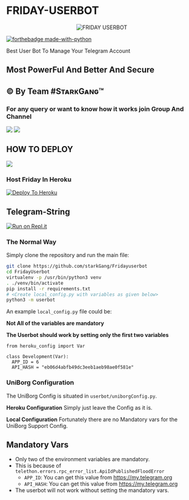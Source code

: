 # FRIDAY-USERBOT

<p align="center">
<img src="https://telegra.ph/file/22535f8051a58af113586.jpg" alt="FRIDAY USERBOT">


[![forthebadge made-with-python](http://ForTheBadge.com/images/badges/made-with-python.svg)](https://www.python.org/)



Best User Bot To Manage Your Telegram Account 
## Most PowerFul And Better And Secure

## © By Team #SᴛᴀʀᴋGᴀɴɢ™

### For any query or want to know how it works join Group And Channel 

<a href="https://t.me/FridaySupportOfficial"><img src="https://img.shields.io/badge/Join-Telegram%20Channel-red.svg?logo=Telegram"></a>
<a href="https://t.me/fridayOT"><img src="https://img.shields.io/badge/Join-Telegram%20Group-blue.svg?logo=telegram"></a>

## HOW TO DEPLOY 

<a href="https://youtu.be/xfHcm_e92eQ"><img src="https://img.shields.io/badge/How%20To-Deploy-red.svg?logo=Youtube"></a>


### Host Friday In Heroku

[![Deploy To Heroku](https://www.herokucdn.com/deploy/button.svg)](https://heroku.com/deploy?template=https://github.com/sameron/FridayUserbot)

## Telegram-String

[![Run on Repl.it](https://repl.it/badge/github/STARKGANG/friday)](https://friday.starkgang.repl.run)


### The Normal Way

Simply clone the repository and run the main file:
```sh
git clone https://github.com/starkGang/Fridayuserbot
cd FridayUserbot
virtualenv -p /usr/bin/python3 venv
. ./venv/bin/activate
pip install -r requirements.txt
# <Create local_config.py with variables as given below>
python3 -m userbot
```

An example `local_config.py` file could be:

**Not All of the variables are mandatory**

__The Userbot should work by setting only the first two variables__

```python3
from heroku_config import Var

class Development(Var):
  APP_ID = 6
  API_HASH = "eb06d4abfb49dc3eeb1aeb98ae0f581e"
```


### UniBorg Configuration


The UniBorg Config is situated in `userbot/uniborgConfig.py`.

**Heroku Configuration**
Simply just leave the Config as it is.

**Local Configuration**
Fortunately there are no Mandatory vars for the UniBorg Support Config.

## Mandatory Vars

- Only two of the environment variables are mandatory.
- This is because of `telethon.errors.rpc_error_list.ApiIdPublishedFloodError`
    - `APP_ID`:   You can get this value from https://my.telegram.org
    - `API_HASH`:   You can get this value from https://my.telegram.org
- The userbot will not work without setting the mandatory vars.

